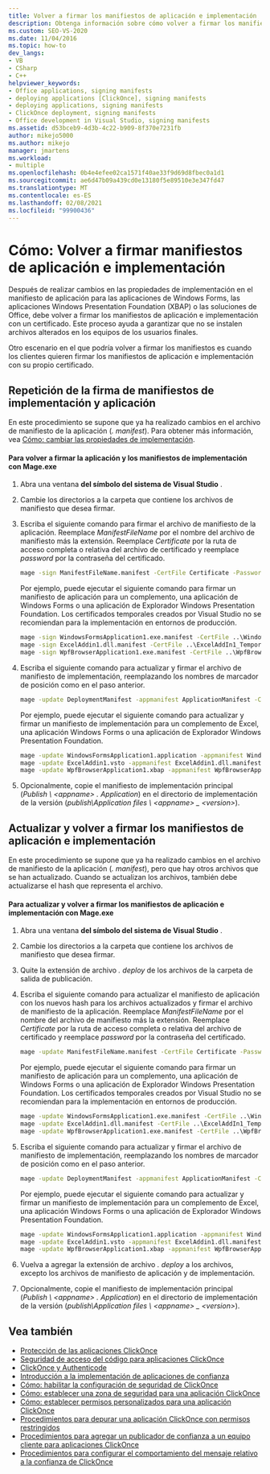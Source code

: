 ```yaml
---
title: Volver a firmar los manifiestos de aplicación e implementación | Microsoft Docs
description: Obtenga información sobre cómo volver a firmar los manifiestos de aplicación e implementación con un certificado después de realizar cambios en las propiedades de implementación.
ms.custom: SEO-VS-2020
ms.date: 11/04/2016
ms.topic: how-to
dev_langs:
- VB
- CSharp
- C++
helpviewer_keywords:
- Office applications, signing manifests
- deploying applications [ClickOnce], signing manifests
- deploying applications, signing manifests
- ClickOnce deployment, signing manifests
- Office development in Visual Studio, signing manifests
ms.assetid: d53bceb9-4d3b-4c22-b909-8f370e7231fb
author: mikejo5000
ms.author: mikejo
manager: jmartens
ms.workload:
- multiple
ms.openlocfilehash: 0b4e4efee02ca1571f40ae33f9d69d8fbec0a1d1
ms.sourcegitcommit: ae6d47b09a439cd0e13180f5e89510e3e347fd47
ms.translationtype: MT
ms.contentlocale: es-ES
ms.lasthandoff: 02/08/2021
ms.locfileid: "99900436"
---
```

# <a name="how-to-re-sign-application-and-deployment-manifests"></a>Cómo: Volver a firmar manifiestos de aplicación e implementación
Después de realizar cambios en las propiedades de implementación en el manifiesto de aplicación para las aplicaciones de Windows Forms, las aplicaciones Windows Presentation Foundation (XBAP) o las soluciones de Office, debe volver a firmar los manifiestos de aplicación e implementación con un certificado. Este proceso ayuda a garantizar que no se instalen archivos alterados en los equipos de los usuarios finales.

 Otro escenario en el que podría volver a firmar los manifiestos es cuando los clientes quieren firmar los manifiestos de aplicación e implementación con su propio certificado.

## <a name="re-sign-the-application-and-deployment-manifests"></a>Repetición de la firma de manifiestos de implementación y aplicación
 En este procedimiento se supone que ya ha realizado cambios en el archivo de manifiesto de la aplicación (*. manifest*). Para obtener más información, vea [Cómo: cambiar las propiedades de implementación](/previous-versions/cc442869(v=vs.110)).

#### <a name="to-re-sign-the-application-and-deployment-manifests-with-mageexe"></a>Para volver a firmar la aplicación y los manifiestos de implementación con Mage.exe

1. Abra una ventana **del símbolo del sistema de Visual Studio** .

2. Cambie los directorios a la carpeta que contiene los archivos de manifiesto que desea firmar.

3. Escriba el siguiente comando para firmar el archivo de manifiesto de la aplicación. Reemplace *ManifestFileName* por el nombre del archivo de manifiesto más la extensión. Reemplace *Certificate* por la ruta de acceso completa o relativa del archivo de certificado y reemplace *password* por la contraseña del certificado.

    ```cmd
    mage -sign ManifestFileName.manifest -CertFile Certificate -Password Password
    ```

     Por ejemplo, puede ejecutar el siguiente comando para firmar un manifiesto de aplicación para un complemento, una aplicación de Windows Forms o una aplicación de Explorador Windows Presentation Foundation. Los certificados temporales creados por Visual Studio no se recomiendan para la implementación en entornos de producción.

    ```cmd
    mage -sign WindowsFormsApplication1.exe.manifest -CertFile ..\WindowsFormsApplication1_TemporaryKey.pfx
    mage -sign ExcelAddin1.dll.manifest -CertFile ..\ExcelAddIn1_TemporaryKey.pfx
    mage -sign WpfBrowserApplication1.exe.manifest -CertFile ..\WpfBrowserApplication1_TemporaryKey.pfx
    ```

4. Escriba el siguiente comando para actualizar y firmar el archivo de manifiesto de implementación, reemplazando los nombres de marcador de posición como en el paso anterior.

    ```cmd
    mage -update DeploymentManifest -appmanifest ApplicationManifest -CertFile Certificate -Password Password
    ```

     Por ejemplo, puede ejecutar el siguiente comando para actualizar y firmar un manifiesto de implementación para un complemento de Excel, una aplicación Windows Forms o una aplicación de Explorador Windows Presentation Foundation.

    ```cmd
    mage -update WindowsFormsApplication1.application -appmanifest WindowsFormsApplication1.exe.manifest -CertFile ..\WindowsFormsApplication1_TemporaryKey.pfx
    mage -update ExcelAddin1.vsto -appmanifest ExcelAddin1.dll.manifest -CertFile ..\ExcelAddIn1_TemporaryKey.pfx
    mage -update WpfBrowserApplication1.xbap -appmanifest WpfBrowserApplication1.exe.manifest -CertFile ..\WpfBrowserApplication1_TemporaryKey.pfx
    ```

5. Opcionalmente, copie el manifiesto de implementación principal (*Publish \\ \<appname> . Application*) en el directorio de implementación de la versión (*publish\Application files \\ \<appname> _ \<version>*).

## <a name="update-and-re-sign-the-application-and-deployment-manifests"></a>Actualizar y volver a firmar los manifiestos de aplicación e implementación
 En este procedimiento se supone que ya ha realizado cambios en el archivo de manifiesto de la aplicación (*. manifest*), pero que hay otros archivos que se han actualizado. Cuando se actualizan los archivos, también debe actualizarse el hash que representa el archivo.

#### <a name="to-update-and-re-sign-the-application-and-deployment-manifests-with-mageexe"></a>Para actualizar y volver a firmar los manifiestos de aplicación e implementación con Mage.exe

1. Abra una ventana **del símbolo del sistema de Visual Studio** .

2. Cambie los directorios a la carpeta que contiene los archivos de manifiesto que desea firmar.

3. Quite la extensión de archivo *. deploy* de los archivos de la carpeta de salida de publicación.

4. Escriba el siguiente comando para actualizar el manifiesto de aplicación con los nuevos hash para los archivos actualizados y firmar el archivo de manifiesto de la aplicación. Reemplace *ManifestFileName* por el nombre del archivo de manifiesto más la extensión. Reemplace *Certificate* por la ruta de acceso completa o relativa del archivo de certificado y reemplace *password* por la contraseña del certificado.

    ```cmd
    mage -update ManifestFileName.manifest -CertFile Certificate -Password Password
    ```

     Por ejemplo, puede ejecutar el siguiente comando para firmar un manifiesto de aplicación para un complemento, una aplicación de Windows Forms o una aplicación de Explorador Windows Presentation Foundation. Los certificados temporales creados por Visual Studio no se recomiendan para la implementación en entornos de producción.

    ```cmd
    mage -update WindowsFormsApplication1.exe.manifest -CertFile ..\WindowsFormsApplication1_TemporaryKey.pfx
    mage -update ExcelAddin1.dll.manifest -CertFile ..\ExcelAddIn1_TemporaryKey.pfx
    mage -update WpfBrowserApplication1.exe.manifest -CertFile ..\WpfBrowserApplication1_TemporaryKey.pfx
    ```

5. Escriba el siguiente comando para actualizar y firmar el archivo de manifiesto de implementación, reemplazando los nombres de marcador de posición como en el paso anterior.

    ```cmd
    mage -update DeploymentManifest -appmanifest ApplicationManifest -CertFile Certificate -Password Password
    ```

     Por ejemplo, puede ejecutar el siguiente comando para actualizar y firmar un manifiesto de implementación para un complemento de Excel, una aplicación Windows Forms o una aplicación de Explorador Windows Presentation Foundation.

    ```cmd
    mage -update WindowsFormsApplication1.application -appmanifest WindowsFormsApplication1.exe.manifest -CertFile ..\WindowsFormsApplication1_TemporaryKey.pfx
    mage -update ExcelAddin1.vsto -appmanifest ExcelAddin1.dll.manifest -CertFile ..\ExcelAddIn1_TemporaryKey.pfx
    mage -update WpfBrowserApplication1.xbap -appmanifest WpfBrowserApplication1.exe.manifest -CertFile ..\WpfBrowserApplication1_TemporaryKey.pfx
    ```

6. Vuelva a agregar la extensión de archivo *. deploy* a los archivos, excepto los archivos de manifiesto de aplicación y de implementación.

7. Opcionalmente, copie el manifiesto de implementación principal (*Publish \\ \<appname> . Application*) en el directorio de implementación de la versión (*publish\Application files \\ \<appname> _ \<version>*).

## <a name="see-also"></a>Vea también
- [Protección de las aplicaciones ClickOnce](../deployment/securing-clickonce-applications.md)
- [Seguridad de acceso del código para aplicaciones ClickOnce](../deployment/code-access-security-for-clickonce-applications.md)
- [ClickOnce y Authenticode](../deployment/clickonce-and-authenticode.md)
- [Introducción a la implementación de aplicaciones de confianza](../deployment/trusted-application-deployment-overview.md)
- [Cómo: habilitar la configuración de seguridad de ClickOnce](../deployment/how-to-enable-clickonce-security-settings.md)
- [Cómo: establecer una zona de seguridad para una aplicación ClickOnce](../deployment/how-to-set-a-security-zone-for-a-clickonce-application.md)
- [Cómo: establecer permisos personalizados para una aplicación ClickOnce](../deployment/how-to-set-custom-permissions-for-a-clickonce-application.md)
- [Procedimientos para depurar una aplicación ClickOnce con permisos restringidos](securing-clickonce-applications.md)
- [Procedimientos para agregar un publicador de confianza a un equipo cliente para aplicaciones ClickOnce](../deployment/how-to-add-a-trusted-publisher-to-a-client-computer-for-clickonce-applications.md)
- [Procedimientos para configurar el comportamiento del mensaje relativo a la confianza de ClickOnce](../deployment/how-to-configure-the-clickonce-trust-prompt-behavior.md)